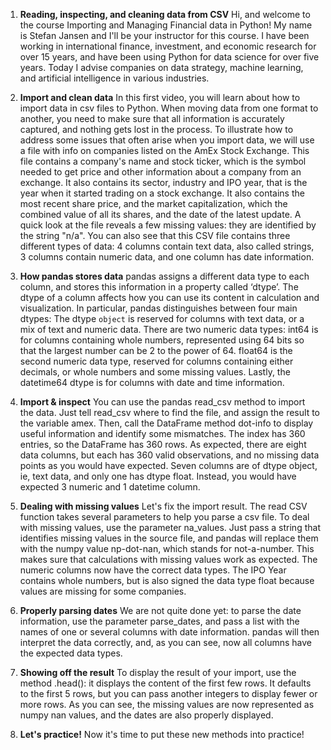 1. **Reading, inspecting, and cleaning data from CSV**
Hi, and welcome to the course Importing and Managing Financial data in Python! My name is Stefan Jansen and I'll be your instructor for this course. I have been working in international finance, investment, and economic research for over 15 years, and have been using Python for data science for over five years. Today I advise companies on data strategy, machine learning, and artificial intelligence in various industries.

2. **Import and clean data**
In this first video, you will learn about how to import data in csv files to Python. When moving data from one format to another, you need to make sure that all information is accurately captured, and nothing gets lost in the process. To illustrate how to address some issues that often arise when you import data, we will use a file with info on companies listed on the AmEx Stock Exchange. This file contains a company's name and stock ticker, which is the symbol needed to get price and other information about a company from an exchange. It also contains its sector, industry and IPO year, that is the year when it started trading on a stock exchange. It also contains the most recent share price, and the market capitalization, which the combined value of all its shares, and the date of the latest update. A quick look at the file reveals a few missing values: they are identified by the string "n/a". You can also see that this CSV file contains three different types of data: 4 columns contain text data, also called strings, 3 columns contain numeric data, and one column has date information.

3. **How pandas stores data**
pandas assigns a different data type to each column, and stores this information in a property called ‘dtype’. The dtype of a column affects how you can use its content in calculation and visualization. In particular, pandas distinguishes between four main dtypes: The dtype `object` is reserved for columns with text data, or a mix of text and numeric data. There are two numeric data types: int64 is for columns containing whole numbers, represented using 64 bits so that the largest number can be 2 to the power of 64. float64 is the second numeric data type, reserved for columns containing either decimals, or whole numbers and some missing values. Lastly, the datetime64 dtype is for columns with date and time information.

4. **Import & inspect**
You can use the pandas read_csv method to import the data. Just tell read_csv where to find the file, and assign the result to the variable amex. Then, call the DataFrame method dot-info to display useful information and identify some mismatches. The index has 360 entries, so the DataFrame has 360 rows. As expected, there are eight data columns, but each has 360 valid observations, and no missing data points as you would have expected. Seven columns are of dtype object, ie, text data, and only one has dtype float. Instead, you would have expected 3 numeric and 1 datetime column.

5. **Dealing with missing values**
Let's fix the import result. The read CSV function takes several parameters to help you parse a csv file. To deal with missing values, use the parameter na_values. Just pass a string that identifies missing values in the source file, and pandas will replace them with the numpy value np-dot-nan, which stands for not-a-number. This makes sure that calculations with missing values work as expected. The numeric columns now have the correct data types. The IPO Year contains whole numbers, but is also signed the data type float because values are missing for some companies.

6. **Properly parsing dates**
We are not quite done yet: to parse the date information, use the parameter parse_dates, and pass a list with the names of one or several columns with date information. pandas will then interpret the data correctly, and, as you can see, now all columns have the expected data types.

7. **Showing off the result**
To display the result of your import, use the method .head(): it displays the content of the first few rows. It defaults to the first 5 rows, but you can pass another integers to display fewer or more rows. As you can see, the missing values are now represented as numpy nan values, and the dates are also properly displayed.

8. **Let's practice!**
Now it's time to put these new methods into practice!